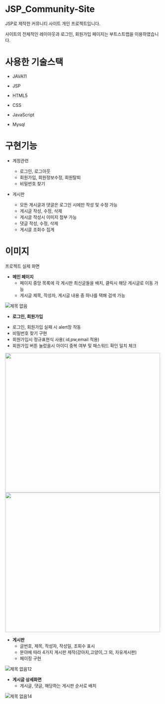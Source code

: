 # JSP_Community-Site
JSP로 제작한 커뮤니티 사이트 개인 프로젝트입니다.

사이트의 전체적인 레이아웃과 로그인, 회원가입 페이지는 부트스트랩을 이용하였습니다.




# 사용한 기술스택

* JAVA11

* JSP

* HTML5

* CSS

* JavaScript

* Mysql

# 구현기능

* 계정관련
  - 로그인, 로그아웃
  -  회원가입, 회원정보수정, 회원탈퇴
  -  비밀번호 찾기


* 게시판
  - 모든 게시글과 댓글은 로그인 시에만 작성 및 수정 가능
  - 게시글 작성, 수정, 삭제
  - 게시글 작성시 이미지 첨부 가능
  - 댓글 작성, 수정, 삭제
  - 게시글 조회수 집계

 # 이미지

 프로젝트 실제 화면

 * __메인 페이지__
   - 페이지 중앙 목록에 각 게시판 최신글들을 배치, 클릭시 해당 게시글로 이동 가능
   - 게시글 제목, 작성자, 게시글 내용 중 하나를 택해 검색 가능

 ![제목 없음](https://github.com/nacknock/festival_project/assets/151377332/2b6cd410-34c2-4ef4-a920-0eeb980f1fac)



* __로그인, 회원가입__
 - 로그인, 회원가입 실패 시 alert창 작동
 - 비밀번호 찾기 구현
 - 회원가입시 정규표현식 사용( id,pw,email 적용)
 - 회원가입 버튼 눌렀을시 아이디 중복 여부 및 패스워드 확인 일치 체크

<img src = https://github.com/nacknock/festival_project/assets/151377332/cce7693c-2bac-46d3-b9c9-ce4d6468646b width="500" height="450" /><img src = https://github.com/nacknock/festival_project/assets/151377332/19675ae5-179d-41a7-8336-bca1be00ed59 width="500" height="450" />

* __게시판__
  - 글번호, 제목, 작성자, 작성일, 조회수 표시
  - 분야에 따라 4가지 게시판 제작(강아지,고양이,그 외, 자유게시판)
  - 페이징 구현

![제목 없음12](https://github.com/nacknock/festival_project/assets/151377332/65773e17-86e8-4a9e-8689-cde8f2f808e1)

* __게시글 상세화면__
  - 게시글, 댓글, 해당하는 게시판 순서로 배치

![제목 없음14](https://github.com/nacknock/festival_project/assets/151377332/9ee4d7a0-adb9-4312-ab53-1e7cb667931f)
